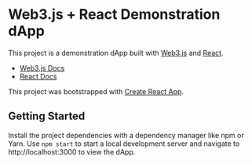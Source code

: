 # Web3.js + React Demonstration dApp

This project is a demonstration dApp built with [Web3.js](https://web3js.org/)
and [React](https://react.dev/).

- [Web3.js Docs](https://docs.web3js.org/)
- [React Docs](https://react.dev/learn)

This project was bootstrapped with
[Create React App](https://github.com/facebook/create-react-app).

## Getting Started

Install the project dependencies with a dependency manager like npm or Yarn. Use
`npm start` to start a local development server and navigate to
http://localhost:3000 to view the dApp.
